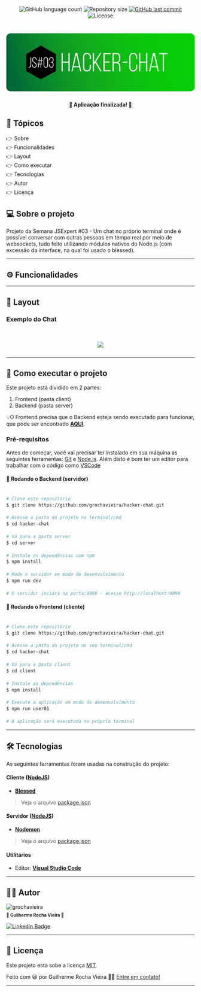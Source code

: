 <p align="center">
  <img alt="GitHub language count" src="https://img.shields.io/github/languages/count/grochavieira/hacker-chat?color=%2304D361&style=flat">

  <img alt="Repository size" src="https://img.shields.io/github/repo-size/grochavieira/hacker-chat?style=flat">
  
  <a href="https://github.com/grochavieira/hacker-chat/commits/master">
    <img alt="GitHub last commit" src="https://img.shields.io/github/last-commit/grochavieira/hacker-chat?style=flat">
  </a>
    
   <img alt="License" src="https://img.shields.io/badge/license-MIT-brightgreen?style=flat">
  
</p>

<h1 align="center">
    <img src="./.github/hacker-chat-logo.png" />
</h1>

<h4 align="center"> 
	🚧  Aplicação finalizada! 🚧
</h4>

## 🏁 Tópicos

<p>
 👉<a href="#-sobre-o-projeto" style="text-decoration: none; "> Sobre</a> <br/>
👉<a href="#-funcionalidades" style="text-decoration: none; "> Funcionalidades</a> <br/>
👉<a href="#-layout" style="text-decoration: none"> Layout</a> <br/>
👉<a href="#-como-executar-o-projeto" style="text-decoration: none"> Como executar</a> <br/>
👉<a href="#-tecnologias" style="text-decoration: none"> Tecnologias</a> <br/>
👉<a href="#-autor" style="text-decoration: none"> Autor</a> <br/>
👉<a href="#user-content--licença" style="text-decoration: none"> Licença</a>

</p>

## 💻 Sobre o projeto

Projeto da Semana JSExpert #03 - Um chat no próprio terminal onde é possível conversar com outras pessoas em tempo real por meio de websockets, tudo feito utilizando módulos nativos do Node.js (com excessão da interface, na qual foi usado o blessed).

---

<a name="-funcionalidades"></a>

## ⚙️ Funcionalidades

---

## 🎨 Layout

### Exemplo do Chat

<h1 align="center">
    <img src="./.github/chat_example.png" />
</h1>

---

## 🚀 Como executar o projeto

Este projeto está dividido em 2 partes:

1. Frontend (pasta client)
2. Backend (pasta server)

💡O Frontend precisa que o Backend esteja sendo executado para funcionar, que pode ser encontrado **[AQUI](https://github.com/grochavieira/hacker-chat)**.

### Pré-requisitos

Antes de começar, você vai precisar ter instalado em sua máquina as seguintes ferramentas:
[Git](https://git-scm.com) e [Node.js](https://nodejs.org/en/).
Além disto é bom ter um editor para trabalhar com o código como [VSCode](https://code.visualstudio.com/)

#### 🎲 Rodando o Backend (servidor)

```bash

# Clone este repositório
$ git clone https://github.com/grochavieira/hacker-chat.git

# Acesse a pasta do projeto no terminal/cmd
$ cd hacker-chat

# Vá para a pasta server
$ cd server

# Instale as dependências com npm
$ npm install

# Rode o servidor em modo de desenvolvimento
$ npm run dev

# O servidor inciará na porta:9898 - acesse http://localhost:9898

```

#### 🧭 Rodando o Frontend (cliente)

```bash

# Clone este repositório
$ git clone https://github.com/grochavieira/hacker-chat.git

# Acesse a pasta do projeto no seu terminal/cmd
$ cd hacker-chat

# Vá para a pasta client
$ cd client

# Instale as dependências
$ npm install

# Execute a aplicação em modo de desenvolvimento
$ npm run user01

# A aplicação será executada no próprio terminal

```

---

## 🛠 Tecnologias

As seguintes ferramentas foram usadas na construção do projeto:

#### **Cliente** ([NodeJS](https://nodejs.org/en/))

- **[Blessed](https://www.npmjs.com/package/blessed)**

> Veja o arquivo [package.json](https://github.com/grochavieira/hacker-chat/blob/master/client/package.json)

#### **Servidor** ([NodeJS](https://nodejs.org/en/))

- **[Nodemon](https://nodemon.io/)**

> Veja o arquivo [package.json](https://github.com/grochavieira/hacker-chat/blob/master/server/package.json)

#### **Utilitários**

- Editor: **[Visual Studio Code](https://code.visualstudio.com/)**

---

<a name="-autor"></a>

## 🦸‍♂️ **Autor**

<p>
 <img src="https://avatars.githubusercontent.com/u/48029638?s=460&u=40540691957b5aabf04e2e1d4cddf8d3633cb1be&v=4" width="150px;" alt="grochavieira"/>
 <br />
 <sub><strong>🌟 Guilherme Rocha Vieira 🌟</strong></sub>
</p>

[![Linkedin Badge](https://img.shields.io/badge/-linkedin-blue?style=flat&logo=Linkedin&logoColor=white&link=https://www.linkedin.com/in/grochavieira/)](https://www.linkedin.com/in/grochavieira/)

---

## 📝 Licença

Este projeto esta sobe a licença [MIT](./LICENSE).

Feito com :satisfied: por Guilherme Rocha Vieira 👋🏽 [Entre em contato!](https://www.linkedin.com/in/grochavieira/)

---
